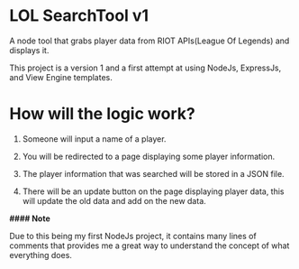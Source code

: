 ﻿# LOL SearchTool v1

A node tool that grabs player data from RIOT APIs(League Of Legends) and displays it.

This project is a version 1 and a first attempt at using NodeJs, ExpressJs, and View Engine templates.

# How will the logic work?

1. Someone will input a name of a player.

2. You will be redirected to a page displaying some player information.

3. The player information that was searched will be stored in a JSON file.

4. There will be an update button on the page displaying player data, this will update the old data and add on the new data.

**#### Note**

Due to this being my first NodeJs project, it contains many lines of comments that provides me a great way to understand the concept of what everything does.
